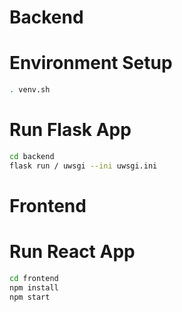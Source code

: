 # Backend
# Environment Setup
```bash
. venv.sh
```
# Run Flask App
```bash
cd backend
flask run / uwsgi --ini uwsgi.ini
```


# Frontend
# Run React App
```bash
cd frontend
npm install
npm start
```